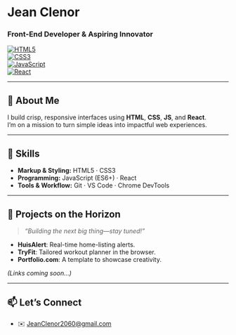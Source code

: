 
<!-- =============================== -->
<!--         Hi there 👋             -->
<!-- =============================== -->

# Jean Clenor  
### Front-End Developer & Aspiring Innovator

[![HTML5](https://img.shields.io/badge/HTML5-E34F26?style=flat&logo=html5&logoColor=white)](https://developer.mozilla.org/docs/Web/HTML)  
[![CSS3](https://img.shields.io/badge/CSS3-1572B6?style=flat&logo=css3&logoColor=white)](https://developer.mozilla.org/docs/Web/CSS)  
[![JavaScript](https://img.shields.io/badge/JavaScript-F7DF1E?style=flat&logo=javascript&logoColor=black)](https://developer.mozilla.org/docs/Web/JavaScript)  
[![React](https://img.shields.io/badge/React-20232A?style=flat&logo=react&logoColor=61DAFB)](https://reactjs.org/)

---

## 🚀 About Me
I build crisp, responsive interfaces using **HTML**, **CSS**, **JS**, and **React**.  
I’m on a mission to turn simple ideas into impactful web experiences.

---

## 💼 Skills
- **Markup & Styling:** HTML5 · CSS3  
- **Programming:** JavaScript (ES6+) · React  
- **Tools & Workflow:** Git · VS Code · Chrome DevTools  

---

## 🔧 Projects on the Horizon
> *“Building the next big thing—stay tuned!”*  

- **HuisAlert**: Real-time home-listing alerts.  
- **TryFit**: Tailored workout planner in the browser.  
- **Portfolio.com**: A template to showcase creativity.

*(Links coming soon…)*

---

## 📫 Let’s Connect
- ✉️ [JeanClenor2060@gmail.com](mailto:JeanClenor2060@gmail.com)  

<!--
**JeanClenor/JeanClenor** is a special repo because its README.md appears on your GitHub profile.
-->
